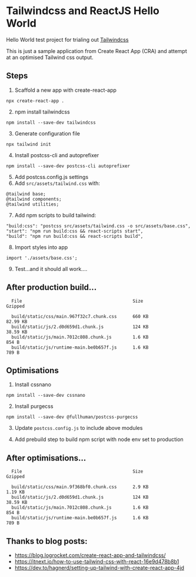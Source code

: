 # Tailwindcss and ReactJS Hello World

Hello World test project for trialing out [Tailwindcss](https://tailwindcss.com)

This is just a sample application from Create React App (CRA) and attempt at an optimised Tailwind css output.

## Steps
1. Scaffold a new app with create-react-app
```
npx create-react-app .
```

2. npm install tailwindcss
```
npm install --save-dev tailwindcss
```

3. Generate configuration file
```
npx tailwind init
```

4. Install postcss-cli and autoprefixer
```
npm install --save-dev postcss-cli autoprefixer
```

5. Add postcss.config.js settings
6. Add `src/assets/tailwind.css` with:
```
@tailwind base;
@tailwind components;
@tailwind utilities;
```

7. Add npm scripts to build tailwind:
```
"build:css": "postcss src/assets/tailwind.css -o src/assets/base.css",
"start": "npm run build:css && react-scripts start",
"build": "npm run build:css && react-scripts build",
```

8. Import styles into app
```
import './assets/base.css';
```

9. Test...and it should all work....

## After production build...
```
  File                                          Size               Gzipped

  build/static/css/main.967f32c7.chunk.css      660 KB              82.99 KB
  build/static/js/2.d0d659d1.chunk.js           124 KB              38.59 KB
  build/static/js/main.7012c808.chunk.js        1.6 KB              854 B
  build/static/js/runtime-main.be0b657f.js      1.6 KB              789 B
```

## Optimisations
1. Install cssnano
```
npm install --save-dev cssnano
```

2. Install purgecss
```
npm install --save-dev @fullhuman/postcss-purgecss
```

3. Update `postcss.config.js` to include above modules

4. Add prebuild step to build npm script with node env set to production

## After optimisations...
```
  File                                          Size               Gzipped

  build/static/css/main.9f368bf0.chunk.css      2.9 KB              1.19 KB
  build/static/js/2.d0d659d1.chunk.js           124 KB              38.59 KB
  build/static/js/main.7012c808.chunk.js        1.6 KB              854 B
  build/static/js/runtime-main.be0b657f.js      1.6 KB              789 B
```

## Thanks to blog posts:
- https://blog.logrocket.com/create-react-app-and-tailwindcss/
- https://itnext.io/how-to-use-tailwind-css-with-react-16e9d478b8b1
- https://dev.to/hagnerd/setting-up-tailwind-with-create-react-app-4jd
